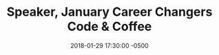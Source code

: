 ---
layout: post
title:  "Speaker, January Career Changers Code & Coffee"
date:   2018-01-29 17:30:00 -0500
categories: speak
location: "Wildbit, Philadelphia"
link: https://www.meetup.com/Girl-Develop-It-Philadelphia/events/246840601/
---